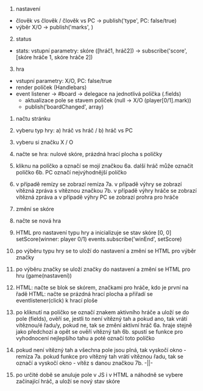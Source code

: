 1. nastavení
  - člověk vs člověk / člověk vs PC -> publish('type', PC: false/true)
  - výběr X/O -> publish('marks', )
2. status
  - stats: vstupní parametry: skóre ([hráč1, hráč2]) -> subscribe('score', [skóre hráče 1, skóre hráče 2])
3. hra
  - vstupní parametry: X/O, PC: false/true
  - render políček (Handlebars)
  - event listener -> #board -> delegace na jednotlivá políčka (.fields)
    - aktualizace pole se stavem políček (null -> X/O (player[0/1].mark))
    - publish('boardChanged', array)

1. načtu stránku
2. vyberu typ hry: a) hráč vs hráč / b) hráč vs PC
3. vyberu si značku X / O
4. načte se hra: nulové skóre, prázdná hrací plocha s políčky
5. kliknu na políčko a označí se mojí značkou
6a. další hráč může označit políčko
6b. PC označí nejvýhodnější políčko
7. v případě remízy se zobrazí remíza
7a. v případě výhry se zobrazí vítězná zpráva s vítěznou značkou
7b. v případě výhry hráče se zobrazí vítězná zpráva a v případě výhry PC se zobrazí prohra pro hráče
8. změní se skóre
9. načte se nová hra

1.  HTML pro nastavení typu hry a inicializuje se stav skóre [0, 0]
    setScore(winner: player 0/1)
    events.subscribe('winEnd', setScore)
2.  po výběru typu hry se to uloží do nastavení a změní se HTML pro výběr značky
3.  po výběru značky se uloží značky do nastavení a změní se HTML pro hru (game(nastavení))
4.  HTML: načte se blok se skórem, značkami pro hráče, kdo je první na řadě
    HTML: načte se prázdná hrací plocha a přiřadí se eventlistener(click) k hrací ploše
5.  po kliknutí na políčko se označí znakem aktivního hráče a uloží se do pole (fields), 
    ověří se, jestli to není vítězný tah a pokud ano, tak vrátí vítěznou/é řadu/y, pokud ne, tak se změní aktivní hráč
6a. hraje stejně jako předchozí a opět se ověří vítězný tah
6b. spustí se funkce pro vyhodnocení nejlepšího tahu a poté označí toto políčko
7.  pokud není vítězný tah a všechna pole jsou plná, tak vyskočí okno - remíza
7a. pokud funkce pro vítězný tah vrátí vítěznou řadu, tak se označí a vyskočí okno - vítěz s danou značkou
7b. -||- 
8.  po určité době se anuluje pole v JS i v HTML a náhodně se vybere začínající hráč, a uloží se nový stav skóre
